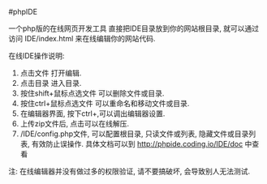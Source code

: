 #phpIDE


一个php版的在线网页开发工具
直接把IDE目录放到你的网站根目录, 就可以通过访问 IDE/index.html 来在线编辑你的网站代码.

在线IDE操作说明:
1. 点击文件 打开编辑.
2. 点击目录 进入目录.
3. 按住shift+鼠标点选文件 可以删除文件或目录.
4. 按住ctrl+鼠标点选文件 可以重命名和移动文件或目录.
5. 在编辑器界面, 按下ctrl+,可以调出编辑器设置.
6. 上传zip文件后, 点击可以在线解压.
7. /IDE/config.php文件, 可以配置根目录, 只读文件或列表, 隐藏文件或目录列表, 有效防止误操作.
具体文档可以到 http://phpide.coding.io/IDE/doc 中查看

注: 在线编辑器并没有做过多的权限验证, 请不要搞破坏, 会导致别人无法测试.